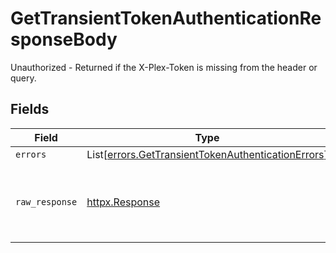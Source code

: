 # GetTransientTokenAuthenticationResponseBody

Unauthorized - Returned if the X-Plex-Token is missing from the header or query.


## Fields

| Field                                                                                                              | Type                                                                                                               | Required                                                                                                           | Description                                                                                                        |
| ------------------------------------------------------------------------------------------------------------------ | ------------------------------------------------------------------------------------------------------------------ | ------------------------------------------------------------------------------------------------------------------ | ------------------------------------------------------------------------------------------------------------------ |
| `errors`                                                                                                           | List[[errors.GetTransientTokenAuthenticationErrors](../../models/errors/gettransienttokenauthenticationerrors.md)] | :heavy_minus_sign:                                                                                                 | N/A                                                                                                                |
| `raw_response`                                                                                                     | [httpx.Response](https://www.python-httpx.org/api/#response)                                                       | :heavy_minus_sign:                                                                                                 | Raw HTTP response; suitable for custom response parsing                                                            |